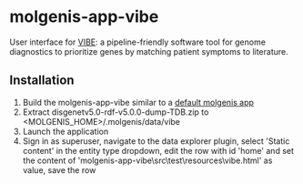# molgenis-app-vibe
User interface for [VIBE](https://github.com/molgenis/vibe): a pipeline-friendly software tool for
genome diagnostics to prioritize genes by matching patient symptoms to literature.

## Installation
1. Build the molgenis-app-vibe similar to a [default molgenis app](https://molgenis.gitbooks.io/molgenis/content/install_molgenis/guide-local-compile.html)
2. Extract disgenetv5.0-rdf-v5.0.0-dump-TDB.zip to <MOLGENIS_HOME>/.molgenis/data/vibe
3. Launch the application
4. Sign in as superuser, navigate to the data explorer plugin, select 'Static content' in the entity type dropdown, edit the row with id 'home' and set the content of 'molgenis-app-vibe\src\test\resources\vibe.html' as value, save the row
